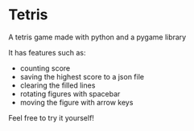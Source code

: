 # Tetris
A tetris game made with python and a pygame library

It has features such as:
  - counting score
  - saving the highest score to a json file
  - clearing the filled lines
  - rotating figures with spacebar
  - moving the figure with arrow keys

Feel free to try it yourself!
